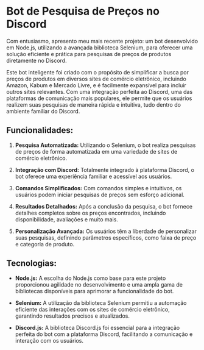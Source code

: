 # Bot de Pesquisa de Preços no Discord

Com entusiasmo, apresento meu mais recente projeto: um bot desenvolvido em Node.js, utilizando a avançada biblioteca Selenium, para oferecer uma solução eficiente e prática para pesquisas de preços de produtos diretamente no Discord.

Este bot inteligente foi criado com o propósito de simplificar a busca por preços de produtos em diversos sites de comércio eletrônico, incluindo Amazon, Kabum e Mercado Livre, e é facilmente expansível para incluir outros sites relevantes. Com uma integração perfeita ao Discord, uma das plataformas de comunicação mais populares, ele permite que os usuários realizem suas pesquisas de maneira rápida e intuitiva, tudo dentro do ambiente familiar do Discord.

## Funcionalidades:

1. **Pesquisa Automatizada:** Utilizando o Selenium, o bot realiza pesquisas de preços de forma automatizada em uma variedade de sites de comércio eletrônico.

2. **Integração com Discord:** Totalmente integrado à plataforma Discord, o bot oferece uma experiência familiar e acessível aos usuários.

3. **Comandos Simplificados:** Com comandos simples e intuitivos, os usuários podem iniciar pesquisas de preços sem esforço adicional.

4. **Resultados Detalhados:** Após a conclusão da pesquisa, o bot fornece detalhes completos sobre os preços encontrados, incluindo disponibilidade, avaliações e muito mais.

5. **Personalização Avançada:** Os usuários têm a liberdade de personalizar suas pesquisas, definindo parâmetros específicos, como faixa de preço e categoria de produto.

## Tecnologias:

- **Node.js:** A escolha do Node.js como base para este projeto proporcionou agilidade no desenvolvimento e uma ampla gama de bibliotecas disponíveis para aprimorar a funcionalidade do bot.

- **Selenium:** A utilização da biblioteca Selenium permitiu a automação eficiente das interações com os sites de comércio eletrônico, garantindo resultados precisos e atualizados.

- **Discord.js:** A biblioteca Discord.js foi essencial para a integração perfeita do bot com a plataforma Discord, facilitando a comunicação e interação com os usuários.
